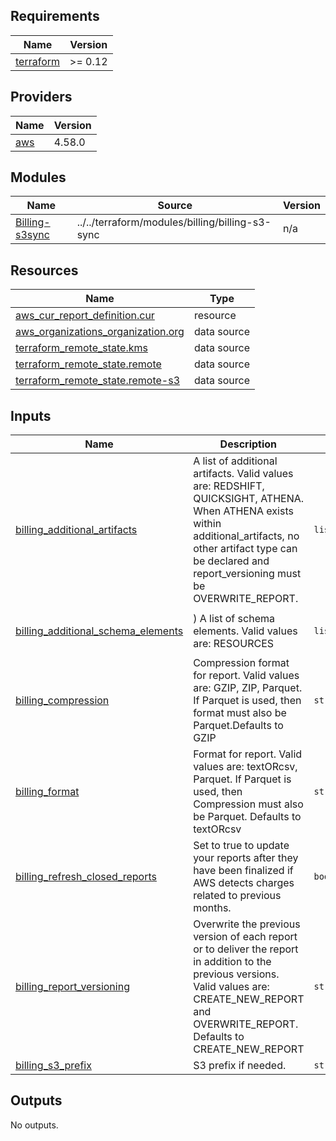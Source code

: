 ## Requirements

| Name | Version |
|------|---------|
| <a name="requirement_terraform"></a> [terraform](#requirement\_terraform) | >= 0.12 |

## Providers

| Name | Version |
|------|---------|
| <a name="provider_aws"></a> [aws](#provider\_aws) | 4.58.0 |

## Modules

| Name | Source | Version |
|------|--------|---------|
| <a name="module_Billing-s3sync"></a> [Billing-s3sync](#module\_Billing-s3sync) | ../../terraform/modules/billing/billing-s3-sync | n/a |

## Resources

| Name | Type |
|------|------|
| [aws_cur_report_definition.cur](https://registry.terraform.io/providers/hashicorp/aws/latest/docs/resources/cur_report_definition) | resource |
| [aws_organizations_organization.org](https://registry.terraform.io/providers/hashicorp/aws/latest/docs/data-sources/organizations_organization) | data source |
| [terraform_remote_state.kms](https://registry.terraform.io/providers/hashicorp/terraform/latest/docs/data-sources/remote_state) | data source |
| [terraform_remote_state.remote](https://registry.terraform.io/providers/hashicorp/terraform/latest/docs/data-sources/remote_state) | data source |
| [terraform_remote_state.remote-s3](https://registry.terraform.io/providers/hashicorp/terraform/latest/docs/data-sources/remote_state) | data source |

## Inputs

| Name | Description | Type | Default | Required |
|------|-------------|------|---------|:--------:|
| <a name="input_billing_additional_artifacts"></a> [billing\_additional\_artifacts](#input\_billing\_additional\_artifacts) | A list of additional artifacts. Valid values are: REDSHIFT, QUICKSIGHT, ATHENA. When ATHENA exists within additional\_artifacts, no other artifact type can be declared and report\_versioning must be OVERWRITE\_REPORT. | `list(string)` | `[]` | no |
| <a name="input_billing_additional_schema_elements"></a> [billing\_additional\_schema\_elements](#input\_billing\_additional\_schema\_elements) | ) A list of schema elements. Valid values are: RESOURCES | `list(string)` | <pre>[<br>  "RESOURCES"<br>]</pre> | no |
| <a name="input_billing_compression"></a> [billing\_compression](#input\_billing\_compression) | Compression format for report. Valid values are: GZIP, ZIP, Parquet. If Parquet is used, then format must also be Parquet.Defaults to GZIP | `string` | `"GZIP"` | no |
| <a name="input_billing_format"></a> [billing\_format](#input\_billing\_format) | Format for report. Valid values are: textORcsv, Parquet. If Parquet is used, then Compression must also be Parquet. Defaults to textORcsv | `string` | `"textORcsv"` | no |
| <a name="input_billing_refresh_closed_reports"></a> [billing\_refresh\_closed\_reports](#input\_billing\_refresh\_closed\_reports) | Set to true to update your reports after they have been finalized if AWS detects charges related to previous months. | `bool` | `true` | no |
| <a name="input_billing_report_versioning"></a> [billing\_report\_versioning](#input\_billing\_report\_versioning) | Overwrite the previous version of each report or to deliver the report in addition to the previous versions. Valid values are: CREATE\_NEW\_REPORT and OVERWRITE\_REPORT. Defaults to CREATE\_NEW\_REPORT | `string` | `"CREATE_NEW_REPORT"` | no |
| <a name="input_billing_s3_prefix"></a> [billing\_s3\_prefix](#input\_billing\_s3\_prefix) | S3 prefix if needed. | `string` | `""` | no |

## Outputs

No outputs.